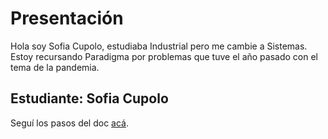 # Presentación
Hola soy Sofia Cupolo, estudiaba Industrial pero me cambie a Sistemas. Estoy recursando Paradigma por problemas que tuve el año pasado con el tema de la pandemia. 
## Estudiante: Sofia Cupolo

Seguí los pasos del doc [acá](https://docs.google.com/document/d/e/2PACX-1vTNHQ5dzaVFhKPd4UxLOGhZa9Ix_bDgpyIftq4gqzz7674dHmHkcH2oH9TpQ_TsghZkiSPBoUm2ftzM/pub).
